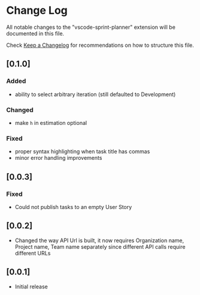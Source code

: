 # Change Log
All notable changes to the "vscode-sprint-planner" extension will be documented in this file.

Check [Keep a Changelog](http://keepachangelog.com/) for recommendations on how to structure this file.

## [0.1.0]
### Added
- ability to select arbitrary iteration (still defaulted to Development)
### Changed
- make `h` in estimation optional
### Fixed
- proper syntax highlighting when task title has commas
- minor error handling improvements

## [0.0.3]
### Fixed
- Could not publish tasks to an empty User Story

## [0.0.2]
- Changed the way API Url is built, it now requires Organization name, Project name, Team name separately since different API calls require different URLs

## [0.0.1]
- Initial release